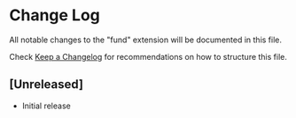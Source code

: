 # Change Log

All notable changes to the "fund" extension will be documented in this file.

Check [Keep a Changelog](http://keepachangelog.com/) for recommendations on how to structure this file.

## [Unreleased]

- Initial release